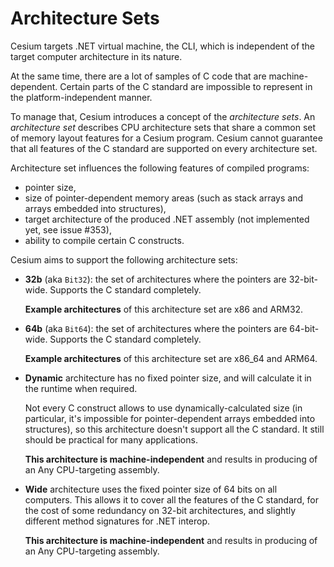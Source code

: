 Architecture Sets
=================

Cesium targets .NET virtual machine, the CLI, which is independent of the target computer architecture in its nature.

At the same time, there are a lot of samples of C code that are machine-dependent. Certain parts of the C standard are impossible to represent in the platform-independent manner.

To manage that, Cesium introduces a concept of the _architecture sets_. An _architecture set_ describes CPU architecture sets that share a common set of memory layout features for a Cesium program. Cesium cannot guarantee that all features of the C standard are supported on every architecture set.

Architecture set influences the following features of compiled programs:
- pointer size,
- size of pointer-dependent memory areas (such as stack arrays and arrays embedded into structures),
- target architecture of the produced .NET assembly (not implemented yet, see issue #353),
- ability to compile certain C constructs.

Cesium aims to support the following architecture sets:
- **32b** (aka `Bit32`): the set of architectures where the pointers are 32-bit-wide. Supports the C standard completely.

  **Example architectures** of this architecture set are x86 and ARM32.
- **64b** (aka `Bit64`): the set of architectures where the pointers are 64-bit-wide. Supports the C standard completely.

  **Example architectures** of this architecture set are x86_64 and ARM64.
- **Dynamic** architecture has no fixed pointer size, and will calculate it in the runtime when required.

  Not every C construct allows to use dynamically-calculated size (in particular, it's impossible for pointer-dependent arrays embedded into structures), so this architecture doesn't support all the C standard. It still should be practical for many applications.

  **This architecture is machine-independent** and results in producing of an Any CPU-targeting assembly.
- **Wide** architecture uses the fixed pointer size of 64 bits on all computers. This allows it to cover all the features of the C standard, for the cost of some redundancy on 32-bit architectures, and slightly different method signatures for .NET interop.

  **This architecture is machine-independent** and results in producing of an Any CPU-targeting assembly.
